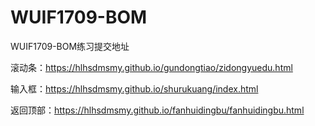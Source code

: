 # WUIF1709-BOM
WUIF1709-BOM练习提交地址

滚动条：https://hlhsdmsmy.github.io/gundongtiao/zidongyuedu.html

输入框：https://hlhsdmsmy.github.io/shurukuang/index.html

返回顶部：https://hlhsdmsmy.github.io/fanhuidingbu/fanhuidingbu.html